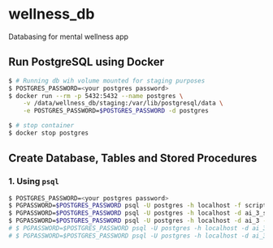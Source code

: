 # wellness_db
Databasing for mental wellness app

## Run PostgreSQL using Docker

```bash
$ # Running db wih volume mounted for staging purposes
$ POSTGRES_PASSWORD=<your postgres password>
$ docker run --rm -p 5432:5432 --name postgres \
    -v /data/wellness_db/staging:/var/lib/postgresql/data \
    -e POSTGRES_PASSWORD=$POSTGRES_PASSWORD -d postgres

$ # stop container
$ docker stop postgres
```

## Create Database, Tables and Stored Procedures

### 1. Using `psql`

```bash
$ POSTGRES_PASSWORD=<your postgres password>
$ PGPASSWORD=$POSTGRES_PASSWORD psql -U postgres -h localhost -f scripts/create_db.sql
$ PGPASSWORD=$POSTGRES_PASSWORD psql -U postgres -h localhost -d ai_3_staging -f scripts/create_tables.sql
$ PGPASSWORD=$POSTGRES_PASSWORD psql -U postgres -h localhost -d ai_3 -f scripts/create_tables.sql
# $ PGPASSWORD=$POSTGRES_PASSWORD psql -U postgres -h localhost -d ai_3_staging -f scripts/create_procedures.sql
# $ PGPASSWORD=$POSTGRES_PASSWORD psql -U postgres -h localhost -d ai_3 -f scripts/create_procedures.sql
```
